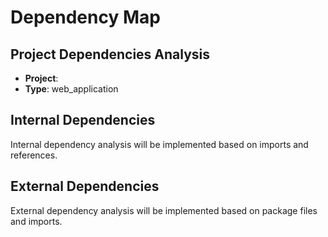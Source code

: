 # Dependency Map

## Project Dependencies Analysis
- **Project**: 
- **Type**: web_application

## Internal Dependencies
Internal dependency analysis will be implemented based on imports and references.

## External Dependencies
External dependency analysis will be implemented based on package files and imports.

